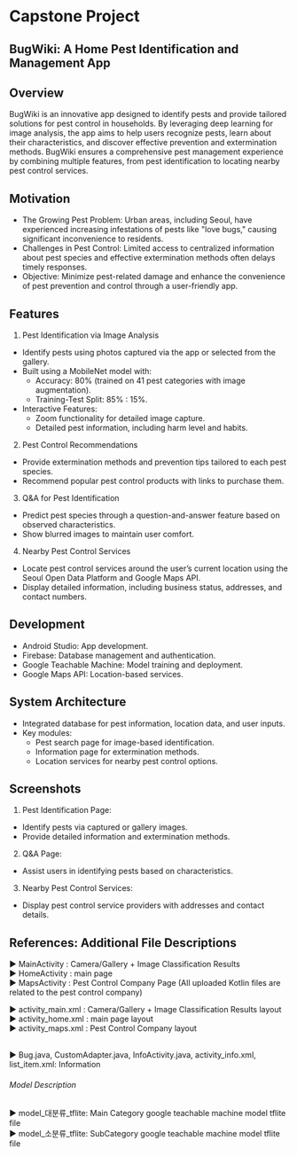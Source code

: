 # Capstone Project
<h2>BugWiki: A Home Pest Identification and Management App</h2>

## Overview
BugWiki is an innovative app designed to identify pests and provide tailored solutions for pest control in households. By leveraging deep learning for image analysis, the app aims to help users recognize pests, learn about their characteristics, and discover effective prevention and extermination methods. BugWiki ensures a comprehensive pest management experience by combining multiple features, from pest identification to locating nearby pest control services.

## Motivation
- The Growing Pest Problem: Urban areas, including Seoul, have experienced increasing infestations of pests like "love bugs," causing significant inconvenience to residents.
- Challenges in Pest Control: Limited access to centralized information about pest species and effective extermination methods often delays timely responses.
- Objective: Minimize pest-related damage and enhance the convenience of pest prevention and control through a user-friendly app.

## Features
1. Pest Identification via Image Analysis
- Identify pests using photos captured via the app or selected from the gallery.
- Built using a MobileNet model with:
  - Accuracy: 80% (trained on 41 pest categories with image augmentation).
  - Training-Test Split: 85% : 15%.
- Interactive Features:
  - Zoom functionality for detailed image capture.
  - Detailed pest information, including harm level and habits.

2. Pest Control Recommendations
- Provide extermination methods and prevention tips tailored to each pest species.
- Recommend popular pest control products with links to purchase them.

3. Q&A for Pest Identification
- Predict pest species through a question-and-answer feature based on observed characteristics.
- Show blurred images to maintain user comfort.

4. Nearby Pest Control Services
- Locate pest control services around the user’s current location using the Seoul Open Data Platform and Google Maps API.
- Display detailed information, including business status, addresses, and contact numbers.

## Development
- Android Studio: App development.
- Firebase: Database management and authentication.
- Google Teachable Machine: Model training and deployment.
- Google Maps API: Location-based services.

## System Architecture
- Integrated database for pest information, location data, and user inputs.
- Key modules:
  - Pest search page for image-based identification.
  - Information page for extermination methods.
  - Location services for nearby pest control options.

## Screenshots
1. Pest Identification Page:
  - Identify pests via captured or gallery images.
  - Provide detailed information and extermination methods.
2. Q&A Page:
  - Assist users in identifying pests based on characteristics.
3. Nearby Pest Control Services:
  - Display pest control service providers with addresses and contact details.

## References: Additional File Descriptions
▶ MainActivity : Camera/Gallery + Image Classification Results<br>
▶ HomeActivity : main page<br>
▶ MapsActivity : Pest Control Company Page (All uploaded Kotlin files are related to the pest control company)<br>

▶ activity_main.xml : Camera/Gallery + Image Classification Results layout <br>
▶ activity_home.xml : main page layout<br>
▶ activity_maps.xml : Pest Control Company layout<br>

<br>
▶ Bug.java, CustomAdapter.java, InfoActivity.java, activity_info.xml, list_item.xml: Information <br>

<h6>Model Description</h6>
▶ model_대분류_tflite: Main Category google teachable machine model tflite file <br>
▶ model_소분류_tflite: SubCategory google teachable machine model tflite file <br>
